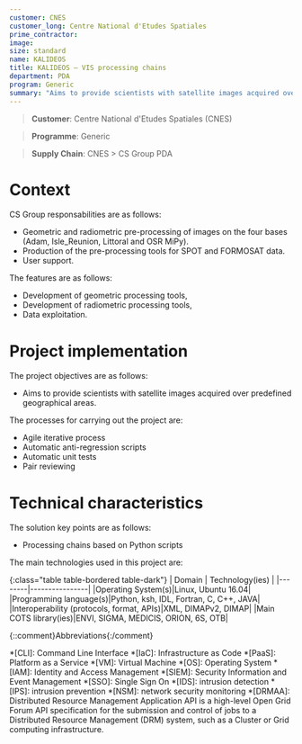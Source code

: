 ```yaml
---
customer: CNES
customer_long: Centre National d'Etudes Spatiales
prime_contractor: 
image: 
size: standard
name: KALIDEOS
title: KALIDEOS – VIS processing chains
department: PDA
program: Generic
summary: "Aims to provide scientists with satellite images acquired over predefined geographical areas."
---
```


> __Customer__\: Centre National d'Etudes Spatiales (CNES)

> __Programme__\: Generic

> __Supply Chain__\: CNES >  CS Group PDA


# Context




CS Group responsabilities are as follows:
* Geometric and radiometric pre-processing of images on the four bases (Adam, Isle_Reunion, Littoral and OSR MiPy).
* Production of the pre-processing tools for SPOT and FORMOSAT data.
* User support.


The features are as follows:
* Development of geometric processing tools,
* Development of radiometric processing tools,
* Data exploitation.

# Project implementation

The project objectives are as follows:
* Aims to provide scientists with satellite images acquired over predefined geographical areas.

The processes for carrying out the project are:
* Agile iterative process
* Automatic anti-regression scripts
* Automatic unit tests
* Pair reviewing

# Technical characteristics

The solution key points are as follows:
* Processing chains based on Python scripts



The main technologies used in this project are:

{:class="table table-bordered table-dark"}
| Domain | Technology(ies) |
|--------|----------------|
|Operating System(s)|Linux, Ubuntu 16.04|
|Programming language(s)|Python, ksh, IDL, Fortran, C, C++, JAVA|
|Interoperability (protocols, format, APIs)|XML, DIMAPv2, DIMAP|
|Main COTS library(ies)|ENVI, SIGMA, MEDICIS, ORION, 6S, OTB|



{::comment}Abbreviations{:/comment}

*[CLI]: Command Line Interface
*[IaC]: Infrastructure as Code
*[PaaS]: Platform as a Service
*[VM]: Virtual Machine
*[OS]: Operating System
*[IAM]: Identity and Access Management
*[SIEM]: Security Information and Event Management
*[SSO]: Single Sign On
*[IDS]: intrusion detection
*[IPS]: intrusion prevention
*[NSM]: network security monitoring
*[DRMAA]: Distributed Resource Management Application API is a high-level Open Grid Forum API specification for the submission and control of jobs to a Distributed Resource Management (DRM) system, such as a Cluster or Grid computing infrastructure.
